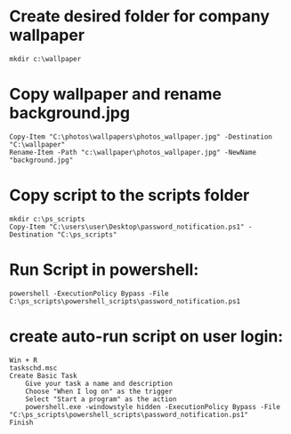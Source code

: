 # Create desired folder for company wallpaper
    mkdir c:\wallpaper
# Copy wallpaper and rename background.jpg
    Copy-Item "C:\photos\wallpapers\photos_wallpaper.jpg" -Destination "C:\wallpaper"
    Rename-Item -Path "c:\wallpaper\photos_wallpaper.jpg" -NewName "background.jpg"

# Copy script to the scripts folder
    mkdir c:\ps_scripts
    Copy-Item "C:\users\user\Desktop\password_notification.ps1" -Destination "C:\ps_scripts"

# Run Script in powershell:
    powershell -ExecutionPolicy Bypass -File C:\ps_scripts\powershell_scripts\password_notification.ps1

# create auto-run script on user login:
    Win + R
    taskschd.msc
    Create Basic Task
        Give your task a name and description
        Choose "When I log on" as the trigger
        Select "Start a program" as the action    
        powershell.exe -windowstyle hidden -ExecutionPolicy Bypass -File "C:\ps_scripts\powershell_scripts\password_notification.ps1" 
    Finish
